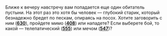 Ближе к вечеру навстречу вам попадается еще один обитатель пустыни. На этот раз это хотя бы человек — глубокий старик, который безнадежно бредет по пескам, опираясь на посох. Хотите заговорить с ним ([**630**](#n_630)), пройдете мимо ([**408**](#n_408)) или нападете? Если выберете бой, то какой — телепатический ([**555**](#n_555)) или мечом ([**547**](#n_547))?

